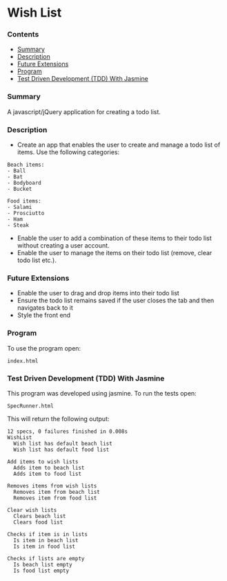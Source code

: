 # Wish List
### Contents
- [Summary](#summary)
- [Description](#description)
- [Future Extensions](#future_extensions)
- [Program](#program)
- [Test Driven Development (TDD) With Jasmine](#tdd)

### <a name="summary">Summary</a>
A javascript/jQuery application for creating a todo list.

### <a name="description">Description</a>
- Create an app that enables the user to create and manage a todo list of items. Use the following categories:

```
Beach items:
- Ball
- Bat
- Bodyboard
- Bucket

Food items:
- Salami
- Prosciutto
- Ham
- Steak
```

- Enable the user to add a combination of these items to their todo list without creating a user account.
- Enable the user to manage the items on their todo list (remove, clear todo list etc.).

### <a name="future_extensions">Future Extensions</a> ###

* Enable the user to drag and drop items into their todo list
* Ensure the todo list remains saved if the user closes the tab and then navigates back to it
* Style the front end

### <a name="program">Program</a>
To use the program open:
```
index.html
```

### <a name="tdd">Test Driven Development (TDD) With Jasmine</a>
This program was developed using jasmine. To run the tests open:
```
SpecRunner.html
```
This will return the following output:
```
12 specs, 0 failures finished in 0.008s
WishList
  Wish list has default beach list
  Wish list has default food list

Add items to wish lists
  Adds item to beach list
  Adds item to food list

Removes items from wish lists
  Removes item from beach list
  Removes item from food list

Clear wish lists
  Clears beach list
  Clears food list

Checks if item is in lists
  Is item in beach list
  Is item in food list

Checks if lists are empty
  Is beach list empty
  Is food list empty
```
